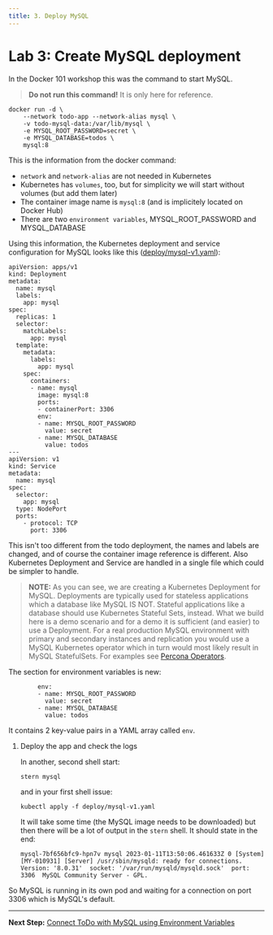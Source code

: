 ```yaml
---
title: 3. Deploy MySQL
---
```


# Lab 3: Create MySQL deployment

In the Docker 101 workshop this was the command to start MySQL.

> **Do not run this command!** It is only here for reference.

```
docker run -d \
    --network todo-app --network-alias mysql \
    -v todo-mysql-data:/var/lib/mysql \
    -e MYSQL_ROOT_PASSWORD=secret \
    -e MYSQL_DATABASE=todos \
    mysql:8
```

This is the information from the docker command:

* `network` and `network-alias` are not needed in Kubernetes
* Kubernetes has `volumes`, too, but for simplicity we will start without volumes (but add them later)
* The container image name is `mysql:8` (and is implicitely located on Docker Hub)
* There are two `environment variables`, MYSQL_ROOT_PASSWORD and MYSQL_DATABASE

Using this information, the Kubernetes deployment and service configuration for MySQL looks like this ([deploy/mysql-v1.yaml](../deploy/mysql-v1.yaml)):

```
apiVersion: apps/v1
kind: Deployment
metadata:
  name: mysql
  labels:
    app: mysql
spec:
  replicas: 1
  selector:
    matchLabels:
      app: mysql
  template:
    metadata:
      labels:
        app: mysql
    spec:
      containers:
      - name: mysql
        image: mysql:8
        ports:
        - containerPort: 3306
        env:
        - name: MYSQL_ROOT_PASSWORD
          value: secret
        - name: MYSQL_DATABASE
          value: todos
---
apiVersion: v1
kind: Service
metadata:
  name: mysql
spec:
  selector:
    app: mysql
  type: NodePort
  ports:
    - protocol: TCP
      port: 3306
```

This isn't too different from the todo deployment, the names and labels are changed, and of course the container image reference is different. Also Kubernetes Deployment and Service are handled in a single file which could be simpler to handle.

> **NOTE:** As you can see, we are creating a Kubernetes Deployment for MySQL. Deployments are typically used for stateless applications which a database like MySQL IS NOT. Stateful applications like a database should use Kubernetes Stateful Sets, instead. What we build here is a demo scenario and for a demo it is sufficient (and easier) to use a Deployment. For a real production MySQL environment with primary and secondary instances and replication you would use a MySQL Kubernetes operator which in turn would most likely result in MySQL StatefulSets. For examples see [Percona Operators](https://www.percona.com/software/percona-kubernetes-operators).

The section for environment variables is new:

```
        env:
        - name: MYSQL_ROOT_PASSWORD
          value: secret
        - name: MYSQL_DATABASE
          value: todos
```

It contains 2 key-value pairs in a YAML array called `env`.

1. Deploy the app and check the logs

    In another, second shell start:
    ```
    stern mysql
    ```

    and in your first shell issue:

    ```
    kubectl apply -f deploy/mysql-v1.yaml
    ```

    It will take some time (the MySQL image needs to be downloaded) but then there will be a lot of output in the `stern` shell. It should state in the end:

    ```
    mysql-7bf656bfc9-hpn7v mysql 2023-01-11T13:50:06.461633Z 0 [System] [MY-010931] [Server] /usr/sbin/mysqld: ready for connections.
    Version: '8.0.31'  socket: '/var/run/mysqld/mysqld.sock'  port: 3306  MySQL Community Server - GPL.
    ```

So MySQL is running in its own pod and waiting for a connection on port 3306 which is MySQL's default.

---

**Next Step:** [Connect ToDo with MySQL using Environment Variables](lab4.md) 